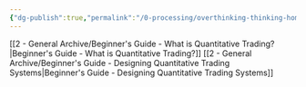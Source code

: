 ```yaml
---
{"dg-publish":true,"permalink":"/0-processing/overthinking-thinking-homepage/","tags":"gardenEntry"}
---
```



[[2 - General Archive/Beginner's Guide - What is Quantitative Trading?\|Beginner's Guide - What is Quantitative Trading?]]
[[2 - General Archive/Beginner's Guide - Designing Quantitative Trading Systems\|Beginner's Guide - Designing Quantitative Trading Systems]]